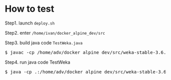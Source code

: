 # How to test
Step1. launch `deploy.sh`

Step2. enter `/home/ivan/docker_alpine_dev/src`

Step3. build java code `TestWeka.java`
<pre>
$ javac -cp /home/adv/docker_alpine_dev/src/weka-stable-3.6.6.jar TestWeka.java
</pre>

Step4. run java code TestWeka
<pre>
$ java -cp .:/home/adv/docker_alpine_dev/src/weka-stable-3.6.6.jar TestWeka
</pre>
